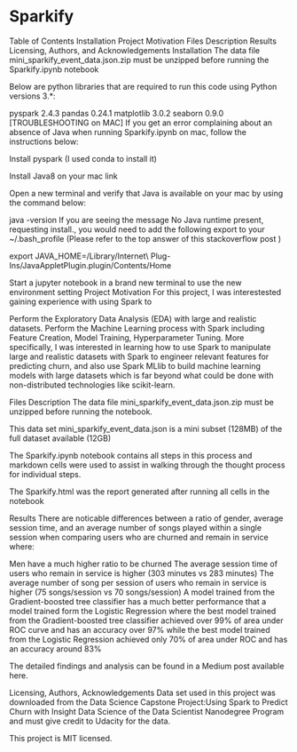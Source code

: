 # Sparkify
Table of Contents
Installation
Project Motivation
Files Description
Results
Licensing, Authors, and Acknowledgements
Installation
The data file mini_sparkify_event_data.json.zip must be unzipped before running the Sparkify.ipynb notebook

Below are python libraries that are required to run this code using Python versions 3.*:

pyspark 2.4.3
pandas 0.24.1
matplotlib 3.0.2
seaborn 0.9.0
[TROUBLESHOOTING on MAC] If you get an error complaining about an absence of Java when running Sparkify.ipynb on mac, follow the instructions below:

Install pyspark (I used conda to install it)

Install Java8 on your mac link

Open a new terminal and verify that Java is available on your mac by using the command below:

java -version
If you are seeing the message No Java runtime present, requesting install., you would need to add the following export to your ~/.bash_profile (Please refer to the top answer of this stackoverflow post )

export JAVA_HOME=/Library/Internet\ Plug-Ins/JavaAppletPlugin.plugin/Contents/Home

Start a jupyter notebook in a brand new terminal to use the new environment setting
Project Motivation
For this project, I was interestested gaining experience with using Spark to

Perform the Exploratory Data Analysis (EDA) with large and realistic datasets.
Perform the Machine Learning process with Spark including Feature Creation, Model Training, Hyperparameter Tuning.
More specifically, I was interested in learning how to use Spark to manipulate large and realistic datasets with Spark to engineer relevant features for predicting churn, and also use Spark MLlib to build machine learning models with large datasets which is far beyond what could be done with non-distributed technologies like scikit-learn.

Files Description
The data file mini_sparkify_event_data.json.zip must be unzipped before running the notebook.

This data set mini_sparkify_event_data.json is a mini subset (128MB) of the full dataset available (12GB)

The Sparkify.ipynb notebook contains all steps in this process and markdown cells were used to assist in walking through the thought process for individual steps.

The Sparkify.html was the report generated after running all cells in the notebook

Results
There are noticable differences between a ratio of gender, average session time, and an average number of songs played within a single session when comparing users who are churned and remain in service where:

Men have a much higher ratio to be churned
The average session time of users who remain in service is higher (303 minutes vs 283 minutes)
The average number of song per session of users who remain in service is higher (75 songs/session vs 70 songs/session)
A model trained from the Gradient-boosted tree classifier has a much better performance that a model trained form the Logistic Regression where the best model trained from the Gradient-boosted tree classifier achieved over 99% of area under ROC curve and has an accuracy over 97% while the best model trained from the Logistic Regression achieved only 70% of area under ROC and has an accuracy around 83%

The detailed findings and analysis can be found in a Medium post available here.

Licensing, Authors, Acknowledgements
Data set used in this project was downloaded from the Data Science Capstone Project:Using Spark to Predict Churn with Insight Data Science of the Data Scientist Nanodegree Program and must give credit to Udacity for the data.

This project is MIT licensed.
